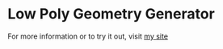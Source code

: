 # Low Poly Geometry Generator

For more information or to try it out, visit [my site](https://jurriaan.be/projects/low-poly)
